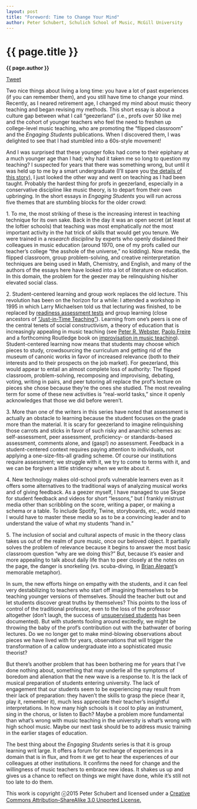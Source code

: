 ```yaml
---
layout: post
title: "Foreword: Time to Change Your Mind"
author: Peter Schubert, Schulich School of Music, McGill University
---
```


{{ page.title }}
================

**{{ page.author }}**

<a href="https://twitter.com/share" class="twitter-share-button" data-via="FlipCampMT">Tweet</a>
<script>!function(d,s,id){var js,fjs=d.getElementsByTagName(s)[0],p=/^http:/.test(d.location)?'http':'https';if(!d.getElementById(id)){js=d.createElement(s);js.id=id;js.src=p+'://platform.twitter.com/widgets.js';fjs.parentNode.insertBefore(js,fjs);}}(document, 'script', 'twitter-wjs');</script>
			
Two nice things about living a long time: you have a lot of past experiences (if you can remember them), and you still have time to change your mind. Recently, as I neared retirement age, I changed my mind about music theory teaching and began revising my methods. This short essay is about a culture gap between what I call “geezerland” (i.e., profs over 50 like me) and the cohort of younger teachers who feel the need to freshen up college-level music teaching, who are promoting the “flipped classroom” and the *Engaging Students* publications. When I discovered them, I was delighted to see that I had stumbled into a 60s-style movement!

And I was surprised that these younger folks had come to their epiphany at a much younger age than I had; why had it taken me so long to question my teaching? I suspected for years that there was something wrong, but until it was held up to me by a smart undergraduate (I’ll spare you [the details of this story](http://jmtp.ou.edu/journal-article/global-perspective-music-theory-pedagogy-thinking-music)), I just looked the other way and went on teaching as I had been taught. Probably the hardest thing for profs in geezerland, especially in a conservative discipline like music theory, is to depart from their own upbringing. In the short essays in *Engaging Students* you will run across five themes that are stumbling blocks for the older crowd:

1\. To me, the most striking of these is the increasing interest in teaching technique for its own sake. Back in the day it was an open secret (at least at the loftier schools) that teaching was most emphatically *not* the most important activity in the hat trick of skills that would get you tenure. We were trained in a *research* *discipline* by experts who openly disdained their colleagues in music education (around 1970, one of my profs called our teacher’s college “the asshole of the universe,” no kidding). Now media, the flipped classroom, group problem-solving, and creative reinterpretation techniques are being used in Math, Chemistry, and English, and many of the authors of the essays here have looked into a lot of literature on education. In this domain, the problem for the geezer may be relinquishing his/her elevated social class.

2\. Student-centered learning and group work replaces the old lecture. This revolution has been on the horizon for a while: I attended a workshop in 1995 in which Larry Michaelsen told us that lecturing was finished, to be replaced by [readiness assessment tests](https://books.google.ca/books?id=8S8efQkqeqIC&printsec=frontcover&dq=larry+michaelsen+2004&hl=en&sa=X&ved=0CB0Q6AEwAGoVChMItpeZ777vxgIVyhKSCh3WEA3f#v=onepage&q&f=false) and group learning (close ancestors of [“Just-in-Time Teaching”](http://flipcamp.org/engagingstudents/hughes.html)). Learning from one’s peers is one of the central tenets of social constructivism, a theory of education that is increasingly appealing in music teaching (see [Peter R. Webster](https://books.google.ca/books?id=XEnlQsSuuB4C&printsec=frontcover&dq=%E2%80%9CConstruction+of+Music+Learning.%E2%80%9D+In+MENC+Handbook+of+Research+on+Music+Learning,+Vol.+1,+edited+by+Richard+Colwell&hl=en&sa=X&ved=0CBwQ6AEwAGoVChMIx53j1sTvxgIVSQmSCh3K7wDU#v=onepage&q=%E2%80%9CConstruction%20of%20Music%20Learning.%E2%80%9D%20In%20MENC%20Handbook%20of%20Research%20on%20Music%20Learning%2C%20Vol.%201%2C%20edited%20by%20Richard%20Colwell&f=false), [Paolo Freire](https://books.google.ca/books?id=hnCRirl96R0C&pg=PA22&dq=paulo+freire+constructivism&hl=en&sa=X&ved=0CB0Q6AEwAGoVChMI8oW7ncjvxgIVhROSCh3RIQJ-#v=onepage&q=paulo%20freire%20constructivism&f=false) and a forthcoming Routledge book on [improvisation in music teaching](https://www.routledge.com/products/9781138830165)). Student-centered learning now means that students may choose which pieces to study, crowdsourcing the curriculum and getting rid of the museum of canonic works in favor of increased relevance (both to their interests and to their prospects on the job market). For geezerland, this would appear to entail an almost complete loss of authority: The flipped classroom, problem-solving, recomposing and improvising, debating, voting, writing in pairs, and peer tutoring all replace the prof’s lecture on pieces she chose because they’re the ones she studied. The most revealing term for some of these new activities is “real-world tasks,” since it openly acknowledges that those we did before weren’t.

3\. More than one of the writers in this series have noted that assessment is actually an obstacle to learning because the student focuses on the grade more than the material. It is scary for geezerland to imagine relinquishing those carrots and sticks in favor of such risky and anarchic schemes as: self-assessment, peer assessment, proficiency- or standards-based assessment, comments alone, and (gasp!) *no* assessment. Feedback in a student-centered context requires paying attention to individuals, not applying a one-size-fits-all grading scheme. Of course our institutions require assessment; we struggle with it, we try to come to terms with it, and we can be forgiven a little stridency when we write about it.

4\. New technology makes old-school profs vulnerable learners even as it offers some alternatives to the traditional ways of analyzing musical works and of giving feedback. As a geezer myself, I have managed to use Skype for student feedback and videos for short “lessons,” but I frankly mistrust media other than scribbling on the score, writing a paper, or making a schema or a table. To include Spotify, Twine, storyboards, etc., would mean I would have to master these media so as to be a convincing leader and to understand the value of what my students “hand in.”

5\. The inclusion of social and cultural aspects of music in the theory class takes us out of the realm of pure music, once our beloved object. It partially solves the problem of relevance because it begins to answer the most basic classroom question “why are we doing this?” But, because it’s easier and more appealing to talk about daily life than to peer closely at the notes on the page, the danger is snorkeling (vs. scuba-diving, in [Brian Alegant](http://flipcamp.org/engagingstudents2/essays/alegant.html)’s memorable metaphor).

In sum, the new efforts hinge on empathy with the students, and it can feel very destabilizing to teachers who start off imagining themselves to be teaching younger versions of themselves. Should the teacher butt out and let students discover great truths by themselves? This points to the loss of control of the traditional professor, even to the loss of the professor altogether (don’t laugh, the success of [unsupervised students](http://www.hole-in-the-wall.com/docs/Paper06.pdf) has been documented). But with students fooling around excitedly, we might be throwing the baby of the prof’s contribution out with the bathwater of boring lectures. Do we no longer get to make mind-blowing observations about pieces we have lived with for years, observations that will trigger the transformation of a callow undergraduate into a sophisticated music theorist?

But there’s another problem that has been bothering me for years that I’ve done nothing about, something that may underlie all the symptoms of boredom and alienation that the new wave is a response to. It is the lack of musical preparation of students entering university. The lack of engagement that our students seem to be experiencing may result from their lack of preparation: they haven’t the skills to grasp the piece (hear it, play it, remember it), much less appreciate their teacher’s insightful interpretations. In how many high schools is it cool to play an instrument, sing in the chorus, or listen to Bach? Maybe a problem more fundamental than what’s wrong with music teaching in the university is what’s wrong with high school music. Maybe our next task should be to address music training in the earlier stages of education.

The best thing about the *Engaging Students* series is that it is group learning writ large. It offers a forum for exchange of experiences in a domain that is in flux, and from it we get to hear the experiences of our colleagues at other institutions. It confirms the need for change and the willingness of music teachers to embrace new ideas. It shakes us up and gives us a chance to reflect on things we might have done, while it’s still not too late to do them.

<p class="copyright">This work is copyright ⓒ2015 Peter Schubert and licensed under a <a href="http://creativecommons.org/licenses/by-sa/3.0/">Creative Commons Attribution–ShareAlike 3.0 Unported License.</p>
